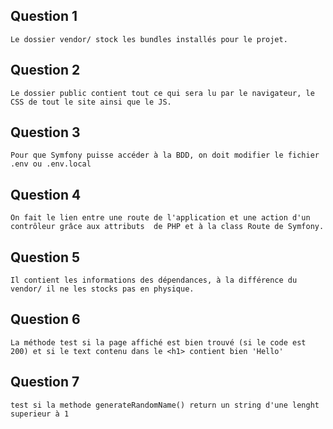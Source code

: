 ## Question 1
```
Le dossier vendor/ stock les bundles installés pour le projet.
```
## Question 2
```
Le dossier public contient tout ce qui sera lu par le navigateur, le CSS de tout le site ainsi que le JS.
```
## Question 3
```
Pour que Symfony puisse accéder à la BDD, on doit modifier le fichier .env ou .env.local
```
## Question 4
```
On fait le lien entre une route de l'application et une action d'un contrôleur grâce aux attributs  de PHP et à la class Route de Symfony.
```
## Question 5
```
Il contient les informations des dépendances, à la différence du vendor/ il ne les stocks pas en physique.
```
## Question 6
```
La méthode test si la page affiché est bien trouvé (si le code est 200) et si le text contenu dans le <h1> contient bien 'Hello'
```
## Question 7
```
test si la methode generateRandomName() return un string d'une lenght superieur à 1
```

